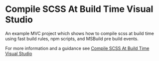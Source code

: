 # Compile SCSS At Build Time Visual Studio
An example MVC project which shows how to compile scss at build time using fast build rules, npm scripts, and MSBuild pre build events.

For more information and a guidance see [Compile SCSS At Build Time Visual Studio](https://jacobdixon.uk/2020/10/compile-scss-at-build-time-visual-studio/)